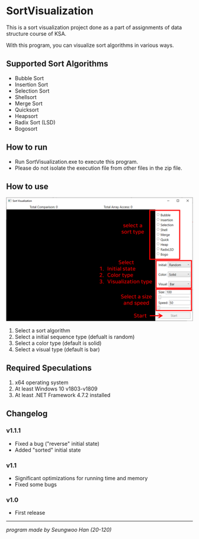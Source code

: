 # SortVisualization

This is a sort visualization project done as a part of assignments of data structure course of KSA.

With this program, you can visualize sort algorithms in various ways.

## Supported Sort Algorithms
- Bubble Sort
- Insertion Sort
- Selection Sort
- Shellsort
- Merge Sort
- Quicksort
- Heapsort
- Radix Sort (LSD)
- Bogosort

## How to run
* Run SortVisualization.exe to execute this program.
* Please do not isolate the execution file from other files in the zip file.

## How to use
![alt text](https://github.com/A-H4NU/SortVisualization/blob/master/SortVisualization/Sort%20Visualization%20Tutorial.png?raw=true)
1. Select a sort algorithm
2. Select a initial sequence type (defualt is random)
3. Select a color type (default is solid)
4. Select a visual type (default is bar)

## Required Speculations
1. x64 operating system
2. At least Windows 10 v1803-v1809
3. At least .NET Framework 4.7.2 installed

## Changelog

### v1.1.1
* Fixed a bug ("reverse" initial state)
* Added "sorted" initial state

### v1.1
* Significant optimizations for running time and memory
* Fixed some bugs

### v1.0
* First release

----

*program made by Seungwoo Han (20-120)*
